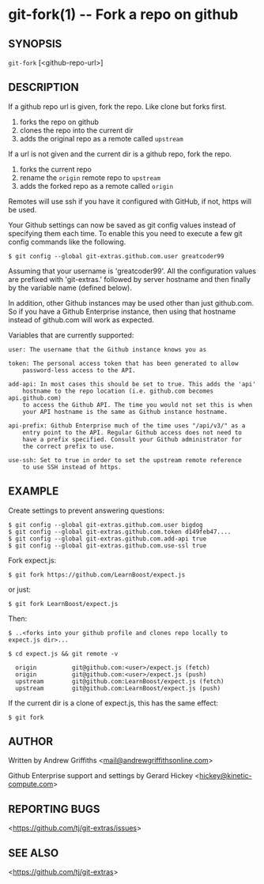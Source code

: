 git-fork(1) -- Fork a repo on github
====================================

## SYNOPSIS

`git-fork` [&lt;github-repo-url&gt;]

## DESCRIPTION

  If a github repo url is given, fork the repo. Like clone but forks first.

  1. forks the repo on github
  2. clones the repo into the current dir
  3. adds the original repo as a remote called `upstream`

  If a url is not given and the current dir is a github repo, fork the repo.

  1. forks the current repo
  2. rename the `origin` remote repo to `upstream`
  3. adds the forked repo as a remote called `origin`

  Remotes will use ssh if you have it configured with GitHub, if not, https will be used.

  Your Github settings can now be saved as git config values instead of
  specifying them each time. To enable this you need to execute a few git
  config commands like the following.

    $ git config --global git-extras.github.com.user greatcoder99

  Assuming that your username is 'greatcoder99'. All the configuration
  values are prefixed with 'git-extras.' followed by server hostname and
  then finally by the variable name (defined below).

  In addition, other Github instances may be used other than just
  github.com. So if you have a Github Enterprise instance, then using that
  hostname instead of github.com will work as expected.

  Variables that are currently supported:

    user: The username that the Github instance knows you as

    token: The personal access token that has been generated to allow
        password-less access to the API.

    add-api: In most cases this should be set to true. This adds the 'api'
        hostname to the repo location (i.e. github.com becomes api.github.com)
        to access the Github API. The time you would not set this is when
        your API hostname is the same as Github instance hostname.

    api-prefix: Github Enterprise much of the time uses "/api/v3/" as a
        entry point to the API. Regular Github access does not need to 
        have a prefix specified. Consult your Github administrator for 
        the correct prefix to use.

    use-ssh: Set to true in order to set the upstream remote reference
        to use SSH instead of https.

## EXAMPLE

  Create settings to prevent answering questions:

    $ git config --global git-extras.github.com.user bigdog
    $ git config --global git-extras.github.com.token d149feb47....
    $ git config --global git-extras.github.com.add-api true
    $ git config --global git-extras.github.com.use-ssl true

  Fork expect.js:

    $ git fork https://github.com/LearnBoost/expect.js

  or just:

    $ git fork LearnBoost/expect.js

  Then:

    $ ..<forks into your github profile and clones repo locally to expect.js dir>...

    $ cd expect.js && git remote -v

      origin          git@github.com:<user>/expect.js (fetch)
      origin          git@github.com:<user>/expect.js (push)
      upstream        git@github.com:LearnBoost/expect.js (fetch)
      upstream        git@github.com:LearnBoost/expect.js (push)

  If the current dir is a clone of expect.js, this has the same effect:

    $ git fork


## AUTHOR

Written by Andrew Griffiths &lt;<mail@andrewgriffithsonline.com>&gt;

Github Enterprise support and settings by Gerard Hickey &lt;<hickey@kinetic-compute.com>&gt;

## REPORTING BUGS

&lt;<https://github.com/tj/git-extras/issues>&gt;

## SEE ALSO

&lt;<https://github.com/tj/git-extras>&gt;
